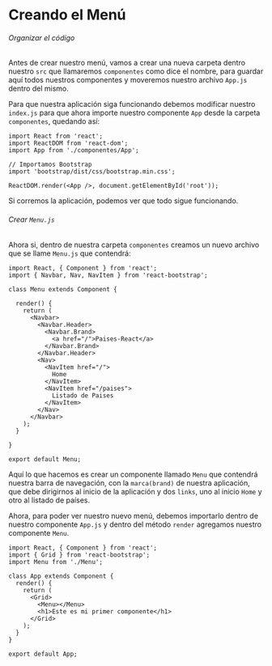 # Creando el Menú

###### Organizar el código

Antes de crear nuestro menú, vamos a crear una nueva carpeta dentro nuestro `src` que llamaremos `componentes` como dice el nombre, para guardar aquí todos nuestros componentes y moveremos nuestro archivo `App.js` dentro del mismo.

Para que nuestra aplicación siga funcionando debemos modificar nuestro `index.js` para que ahora importe nuestro componente `App` desde la carpeta `componentes`,  quedando así:

```react
import React from 'react';
import ReactDOM from 'react-dom';
import App from './componentes/App';

// Importamos Bootstrap
import 'bootstrap/dist/css/bootstrap.min.css';

ReactDOM.render(<App />, document.getElementById('root'));
```

Si corremos la aplicación, podemos ver que todo sigue funcionando.

###### Crear `Menu.js`

Ahora si, dentro de nuestra carpeta `componentes` creamos un nuevo archivo que se llame `Menu.js` que contendrá:

```react
import React, { Component } from 'react';
import { Navbar, Nav, NavItem } from 'react-bootstrap';

class Menu extends Component {

  render() {
    return (
      <Navbar>
        <Navbar.Header>
          <Navbar.Brand>
            <a href="/">Paises-React</a>
          </Navbar.Brand>
        </Navbar.Header>
        <Nav>
          <NavItem href="/">
            Home
          </NavItem>
          <NavItem href="/paises">
            Listado de Paises
          </NavItem>
        </Nav>        
      </Navbar>
    );
  }

}

export default Menu;
```

Aquí lo que hacemos es crear un componente llamado `Menu` que contendrá nuestra barra de navegación, con la `marca(brand)` de nuestra aplicación, que debe dirigirnos al inicio de la aplicación y dos `links`, uno al inicio `Home` y otro al listado de países.

Ahora, para poder ver nuestro nuevo menú, debemos importarlo dentro de nuestro componente `App.js` y dentro del método `render` agregamos nuestro componente `Menu`.

```react
import React, { Component } from 'react';
import { Grid } from 'react-bootstrap';
import Menu from './Menu';

class App extends Component {
  render() {
    return (
      <Grid>
        <Menu></Menu>
        <h1>Este es mi primer componente</h1>
      </Grid>
    );
  }
}

export default App;
```

